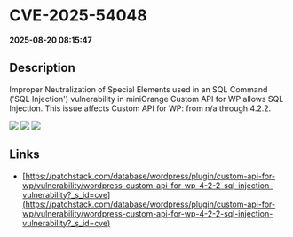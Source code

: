 # CVE-2025-54048

**2025-08-20 08:15:47**

## Description
Improper Neutralization of Special Elements used in an SQL Command ('SQL Injection') vulnerability in miniOrange Custom API for WP allows SQL Injection. This issue affects Custom API for WP: from n/a through 4.2.2.

![](https://img.shields.io/static/v1?label=Score&message=9.3&color=red)
![](https://img.shields.io/static/v1?label=Severity&message=CRITICAL&color=red)
![](https://img.shields.io/static/v1?label=CWE&message=SQL&color=green)

## Links
- [https://patchstack.com/database/wordpress/plugin/custom-api-for-wp/vulnerability/wordpress-custom-api-for-wp-4-2-2-sql-injection-vulnerability?_s_id=cve](https://patchstack.com/database/wordpress/plugin/custom-api-for-wp/vulnerability/wordpress-custom-api-for-wp-4-2-2-sql-injection-vulnerability?_s_id=cve)
